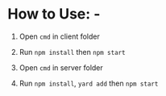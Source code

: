 # How to Use: -

1) Open `cmd` in client folder

2) Run `npm install` then `npm start`

3) Open `cmd` in server folder

4) Run `npm install`, `yard add` then `npm start`